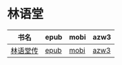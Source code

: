 # 林语堂

| 书名 | epub | mobi | azw3 |
| --- | --- | --- | --- |
| [林语堂传](http://ct.dalanmei.com/f/31084289-572117415-9e93ae) | [epub](http://ct.dalanmei.com/f/31084289-572117415-9e93ae) | [mobi](http://ct.dalanmei.com/f/31084289-571653326-188def) | [azw3](http://ct.dalanmei.com/f/31084289-572179856-2097d6) |
